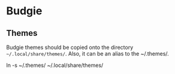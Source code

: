 # Budgie

## Themes
Budgie themes should be copied onto the directory ``~/.local/share/themes/``.
Also, it can be an alias to the ~/.themes/.

ln -s ~/.themes/ ~/.local/share/themes/

